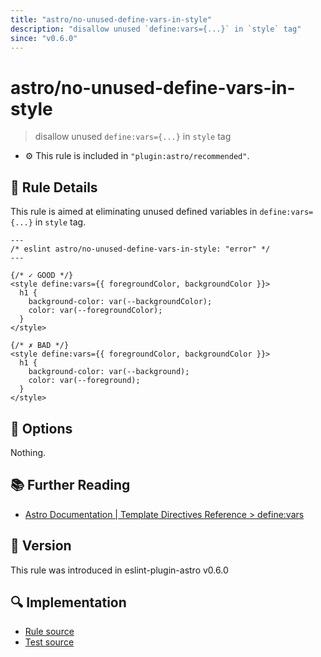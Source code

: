 ```yaml
---
title: "astro/no-unused-define-vars-in-style"
description: "disallow unused `define:vars={...}` in `style` tag"
since: "v0.6.0"
---
```


# astro/no-unused-define-vars-in-style

> disallow unused `define:vars={...}` in `style` tag

- :gear: This rule is included in `"plugin:astro/recommended"`.

## :book: Rule Details

This rule is aimed at eliminating unused defined variables in `define:vars={...}` in `style` tag.

<ESLintCodeBlock>

<!--eslint-skip-->

```astro
---
/* eslint astro/no-unused-define-vars-in-style: "error" */
---

{/* ✓ GOOD */}
<style define:vars={{ foregroundColor, backgroundColor }}>
  h1 {
    background-color: var(--backgroundColor);
    color: var(--foregroundColor);
  }
</style>

{/* ✗ BAD */}
<style define:vars={{ foregroundColor, backgroundColor }}>
  h1 {
    background-color: var(--background);
    color: var(--foreground);
  }
</style>
```

</ESLintCodeBlock>

## :wrench: Options

Nothing.

## :books: Further Reading

- [Astro Documentation | Template Directives Reference > define:vars](https://docs.astro.build/en/reference/directives-reference/#definevars)

## :rocket: Version

This rule was introduced in eslint-plugin-astro v0.6.0

## :mag: Implementation

- [Rule source](https://github.com/ota-meshi/eslint-plugin-astro/blob/main/src/rules/no-unused-define-vars-in-style.ts)
- [Test source](https://github.com/ota-meshi/eslint-plugin-astro/blob/main/tests/src/rules/no-unused-define-vars-in-style.ts)
